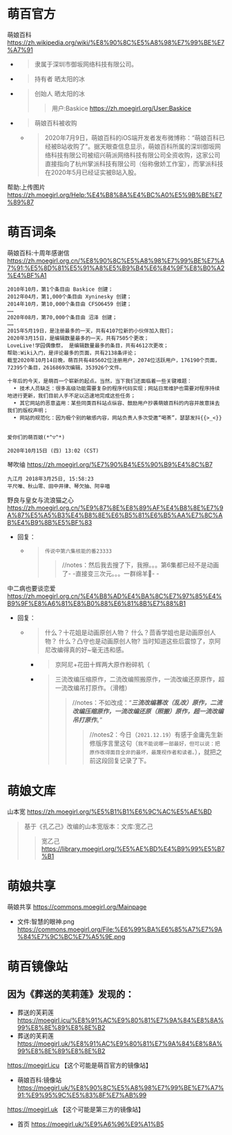 
# 萌百官方

萌娘百科 https://zh.wikipedia.org/wiki/%E8%90%8C%E5%A8%98%E7%99%BE%E7%A7%91
- > 隶属于深圳市御坂网络科技有限公司。
- > 持有者	晒太阳的冰
- > 创始人	晒太阳的冰 
  >> 用户:Baskice https://zh.moegirl.org/User:Baskice
- > 萌娘百科被收购
  * > 2020年7月9日，萌娘百科的iOS端开发者发布微博称：“萌娘百科已经被B站收购了”。据天眼查信息显示，萌娘百科所属的深圳御坂网络科技有限公司被绍兴萌派网络科技有限公司全资收购，这家公司直接指向了杭州掌派科技有限公司（俗称傲娇工作室），而掌派科技在2020年5月已经证实被B站入股。

帮助:上传图片 https://zh.moegirl.org/Help:%E4%B8%8A%E4%BC%A0%E5%9B%BE%E7%89%87

# 萌百词条

萌娘百科:十周年感谢信 https://zh.moegirl.org.cn/%E8%90%8C%E5%A8%98%E7%99%BE%E7%A7%91:%E5%8D%81%E5%91%A8%E5%B9%B4%E6%84%9F%E8%B0%A2%E4%BF%A1
```console
2010年10月，第1个条目由 Baskice 创建；
2012年04月，第1,000个条目由 Xyninesky 创建；
2014年10月，第10,000个条目由 CFSO6459 创建；
……
2020年08月，第70,000个条目由 沼泽 创建；
……
2015年5月19日，是注册最多的一天，共有4107位新的小伙伴加入我们；
2020年3月15日，是编辑数量最多的一天，共有7505个更改；
LoveLive!学园偶像祭， 是编辑数量最多的条目，共有4612次更改；
帮助:Wiki入门，是评论最多的页面，共有2138条评论；
截至2020年10月14日晚，萌百共有485602位注册用户，2074位活跃用户，176190个页面，72395个条目，2616869次编辑，353926个文件。

十年后的今天，是萌百一个崭新的起点。当然，当下我们还面临着一些关键难题：
  • 技术人员缺乏：很多高级功能需要复杂的程序代码实现；网站日常维护也需要对程序持续地进行更新，我们目前人手不足以迅速地完成这些任务；
  • 其它网站的恶意盗用：某些同类百科站点纵容、鼓励用户抄袭萌娘百科的内容并故意抹去我们的版权声明；
  • 网站的规范化：因为极个别的敏感内容，网站负责人多次受邀“喝茶”，瑟瑟发抖{{>_<}}

                                                                                爱你们的萌百娘(*^▽^*)
                                                                                2020年10月15日 (四) 13:02 (CST)
```

琴吹䌷 https://zh.moegirl.org/%E7%90%B4%E5%90%B9%E4%8C%B7
```
九江月 2018年3月25日, 15:58:23
平尺唯、秋山零、田中井律、琴欠抽、阿辛喵
```

野良与皇女与流浪猫之心 https://zh.moegirl.org.cn/%E9%87%8E%E8%89%AF%E4%B8%8E%E7%9A%87%E5%A5%B3%E4%B8%8E%E6%B5%81%E6%B5%AA%E7%8C%AB%E4%B9%8B%E5%BF%83
- 回复：
  * > `传说中第六集核能的番23333`
    >> //notes：然后我去搜了下，我擦。。。第6集都已经不是动画了- -直接变三次元。。。一群绵羊🐑- -

中二病也要谈恋爱 https://zh.moegirl.org.cn/%E4%B8%AD%E4%BA%8C%E7%97%85%E4%B9%9F%E8%A6%81%E8%B0%88%E6%81%8B%E7%88%B1
- 回复：
  * > 什么？十花姐是动画原创人物？ 什么？茴香学姐也是动画原创人物？ 什么？凸守也是动画原创人物? 当时知道这些后震惊了，京阿尼改编得真的好~毫无违和感。
    + > 京阿尼+花田十辉两大原作粉碎机（
    + > 三流改编压缩原作，二流改编照搬原作，一流改编还原原作，超一流改编吊打原作。（滑稽）
      >> //notes：不如改成：“***三流改编篡改（乱改）原作，二流改编压缩原作，一流改编还原（照搬）原作，超一流改编吊打原作***。”
      >>> //notes2：今日（`2021.12.19`）有感于金庸先生新修版序言里这句（`我不能说哪一部最好，但可以说：把原作改得面目全非的最坏，最蔑视作者和读者。`），就把之前这段回复记录了下。

# 萌娘文库

山本宽 https://zh.moegirl.org/%E5%B1%B1%E6%9C%AC%E5%AE%BD
> 基于《孔乙己》改编的山本宽版本：文库:宽乙己
>> 宽乙己 https://library.moegirl.org/%E5%AE%BD%E4%B9%99%E5%B7%B1

# 萌娘共享

萌娘共享 https://commons.moegirl.org/Mainpage
- 文件:智慧的眼神.png https://commons.moegirl.org/File:%E6%99%BA%E6%85%A7%E7%9A%84%E7%9C%BC%E7%A5%9E.png

# 萌百镜像站
  
## 因为《葬送的芙莉莲》发现的：
- 葬送的芙莉莲 https://moegirl.icu/%E8%91%AC%E9%80%81%E7%9A%84%E8%8A%99%E8%8E%89%E8%8E%B2
- 葬送的芙莉莲 https://moegirl.uk/%E8%91%AC%E9%80%81%E7%9A%84%E8%8A%99%E8%8E%89%E8%8E%B2

https://moegirl.icu  【这个可能是萌百官方的镜像站】
- 萌娘百科:镜像站 https://moegirl.uk/%E8%90%8C%E5%A8%98%E7%99%BE%E7%A7%91:%E9%95%9C%E5%83%8F%E7%AB%99

https://moegirl.uk  【这个可能是第三方的镜像站】
- 首页 https://moegirl.uk/%E9%A6%96%E9%A1%B5
